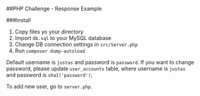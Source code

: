 ##PHP Challenge - Response Example

###Install

1. Copy files yo your directory
2. Import `db.sql` to your MySQL database
3. Change DB connection settings in `src/Server.php`
4. Run `composer dump-autoload`

Default username is `justas` and password is `password`. If you want to change password, please update `user_accounts` table, where username is `justas` and password is `sha1('password')`;

To add new user, go to `server.php`.